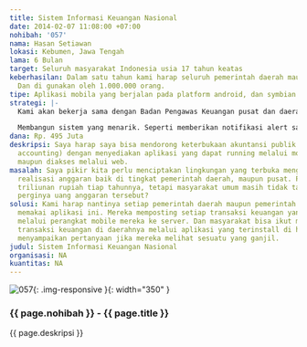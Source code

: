 ```yaml
---
title: Sistem Informasi Keuangan Nasional
date: 2014-02-07 11:08:00 +07:00
nohibah: '057'
nama: Hasan Setiawan
lokasi: Kebumen, Jawa Tengah
lama: 6 Bulan
target: Seluruh masyarakat Indonesia usia 17 tahun keatas
keberhasilan: Dalam satu tahun kami harap seluruh pemerintah daerah maupun pusat.
  Dan di gunakan oleh 1.000.000 orang.
tipe: Aplikasi mobila yang berjalan pada platform android, dan symbian
strategi: |-
  Kami akan bekerja sama dengan Badan Pengawas Keuangan pusat dan daerah. Serta menggiring masyarakat untuk memakai konten ini melalui pemberitahuan di media sosial.

  Membangun sistem yang menarik. Seperti memberikan notifikasi alert saat terdapat posting transaksi terbaru, yang tentunya tidak mengurangi kenyaman pengguna.
dana: Rp. 495 Juta
deskripsi: Saya harap saya bisa mendorong keterbukaan akuntansi publik (government
  accounting) dengan menyediakan aplikasi yang dapat running melalui mobile device,
  maupun diakses melalui web.
masalah: Saya pikir kita perlu menciptakan lingkungan yang terbuka mengenai laporan
  realisasi anggaran baik di tingkat pemerintah daerah, maupun pusat. Pemerintah mengucurkan
  triliunan rupiah tiap tahunnya, tetapi masyarakat umum masih tidak tahu kemana saja
  perginya uang anggaran tersebut?
solusi: Kami harap nantinya setiap pemerintah daerah maupun pemerintah pusat bersedia
  memakai aplikasi ini. Mereka memposting setiap transaksi keuangan yang mereka lakukan
  melalui perangkat mobile mereka ke server. Dan masyarakat bisa ikut memantau proses
  transaksi keuangan di daerahnya melalui aplikasi yang terinstall di hp mereka, dan
  menyampaikan pertanyaan jika mereka melihat sesuatu yang ganjil.
judul: Sistem Informasi Keuangan Nasional
organisasi: NA
kuantitas: NA
---
```


![057](/static/img/hibahcms/057.png){: .img-responsive }{: width="350" }

### {{ page.nohibah }} - {{ page.title }}

{{ page.deskripsi }}
